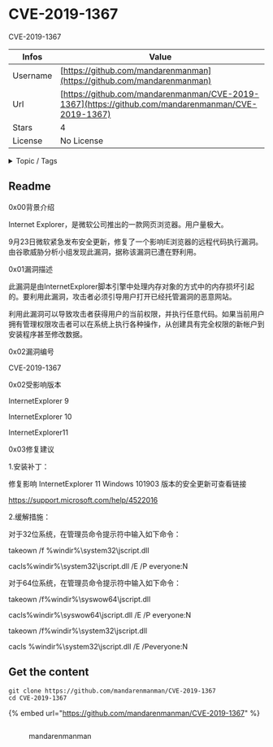 # CVE-2019-1367

CVE-2019-1367

| Infos    | Value                                                              |
| -------- | -------------------------------------------------------------------|
| Username | [https://github.com/mandarenmanman](https://github.com/mandarenmanman) |
| Url      | [https://github.com/mandarenmanman/CVE-2019-1367](https://github.com/mandarenmanman/CVE-2019-1367)                                               |
| Stars    | 4                                                          |
| License  | No License                                                        |

<details>

<summary>Topic / Tags</summary>

* cve-2019-1367

</details>

## Readme

0x00背景介绍

Internet Explorer，是微软公司推出的一款网页浏览器。用户量极大。

9月23日微软紧急发布安全更新，修复了一个影响IE浏览器的远程代码执行漏洞。由谷歌威胁分析小组发现此漏洞，据称该漏洞已遭在野利用。



0x01漏洞描述


此漏洞是由InternetExplorer脚本引擎中处理内存对象的方式中的内存损坏引起的。要利用此漏洞，攻击者必须引导用户打开已经托管漏洞的恶意网站。

利用此漏洞可以导致攻击者获得用户的当前权限，并执行任意代码。如果当前用户拥有管理权限攻击者可以在系统上执行各种操作，从创建具有完全权限的新帐户到安装程序甚至修改数据。


0x02漏洞编号


CVE-2019-1367




0x02受影响版本

InternetExplorer 9

InternetExplorer 10

InternetExplorer11



0x03修复建议


1.安装补丁：

修复影响 InternetExplorer 11 Windows 101903 版本的安全更新可查看链接

https://support.microsoft.com/help/4522016

 

2.缓解措施：

对于32位系统，在管理员命令提示符中输入如下命令：

 takeown /f %windir%\system32\jscript.dll

 cacls%windir%\system32\jscript.dll /E /P everyone:N

 对于64位系统，在管理员命令提示符中输入如下命令：

 takeown /f%windir%\syswow64\jscript.dll

 cacls%windir%\syswow64\jscript.dll /E /P everyone:N

 takeown /f%windir%\system32\jscript.dll

 cacls %windir%\system32\jscript.dll /E /Peveryone:N



## Get the content

```
git clone https://github.com/mandarenmanman/CVE-2019-1367
cd CVE-2019-1367
```

{% embed url="https://github.com/mandarenmanman/CVE-2019-1367" %}

<figure><img src="https://avatars.githubusercontent.com/u/11764268?v=4" alt=""><figcaption><p>mandarenmanman</p></figcaption></figure>
